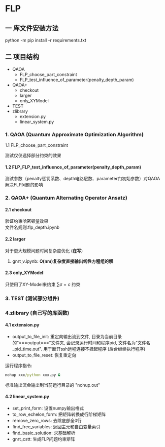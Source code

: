 # FLP

## 一 库文件安装方法

python -m pip install -r requirements.txt

## 二 项目结构

- QAOA
  - FLP_choose_part_constraint
  - FLP_test_influence_of_parameter(penalty_depth_param)
- QAOA+
  - checkout
  - larger
  - only_XYModel
- TEST
- zlibrary
  - extension.py
  - linear_system.py

### 1. QAOA (Quantum Approximate Optimization Algorithm)

1.1 FLP_choose_part_constraint

测试仅仅选择部分约束的效果

#### 1.2 FLP_FLP_test_influence_of_parameter(penalty_depth_param)

测试参数（penalty惩罚系数、depth电路层数、parameter门初始参数）对QAOA解决FLP问题的影响

### 2. QAOA+ (Quantum Alternating Operator Ansatz)

#### 2.1 checkout

验证约束哈密顿量效果  
文件名规则:flp_depth.ipynb

#### 2.2 larger

对于更大规模问题时间复杂度优化 (**在写**)

1. gnrt_v.ipynb: **O(nm)复杂度直接输出线性方程组的解**

#### 2.3 only_XYModel

只使用了XY-Model来约束 $∑σ=c$ 约束

### 3. TEST (测试部分组件)

### 4.zlibrary (自己写的库函数)

#### 4.1 extension.py

- output_to_file_init: 重定向输出流到文件, 目录为当前目录的"===output==="文件夹, 会记录运行时间和程序pid, 文件名为"文件名_pid_time.out". 用于断开ssh远程连接不挂起程序 (后台继续执行程序)  
- output_to_file_reset: 恢复重定向

运行程序指令:

```cmd
nohup xxx/python xxx.py &
```

标准输出流会输出到当前运行目录的 "nohup.out"

#### 4.2 linear_system.py

- set_print_form: 设置numpy输出格式
- to_row_echelon_form: 把矩阵转换成行阶梯矩阵
- remove_zero_rows: 去除底部全0行
- find_free_variables: 返回主元和自由变量索引
- find_basic_solution: 求基础解析
- gnrt_cstt: 生成FLP问题约束矩阵
